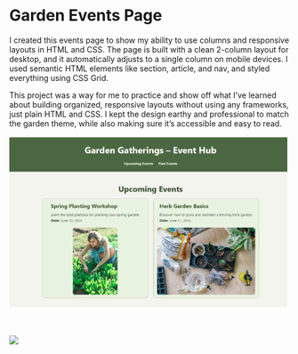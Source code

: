 <h1>Garden Events Page</h1>
<p>I created this events page to show my ability to use columns and responsive layouts in HTML and CSS. The page is built with a clean 2-column layout for desktop, and it automatically adjusts to a single column on mobile devices. I used semantic HTML elements like section, article, and nav, and styled everything using CSS Grid.</p>

<p>This project was a way for me to practice and show off what I’ve learned about building organized, responsive layouts without using any frameworks, just plain HTML and CSS. I kept the design earthy and professional to match the garden theme, while also making sure it’s accessible and easy to read.</p>

<a href="https://backusa920.github.io/EventHub/"></a>

  <img src="./assets/Screen.png" width="500" alt="Screenshot of website">
  
  <br><br>
<a href="https://github.com/BackusA920/EventHub">
  <img src="https://dabuttonfactory.com/button.png?t=View+Project&f=Calibri-Bold&ts=18&tc=fff&hp=45&vp=20&w=134&h=38&c=11&bgt=unicolored&bgc=245c68&be=1">
</a>